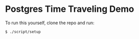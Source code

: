 # Postgres Time Traveling Demo

To run this yourself, clone the repo and run:

```sh
$ ./script/setup
```
